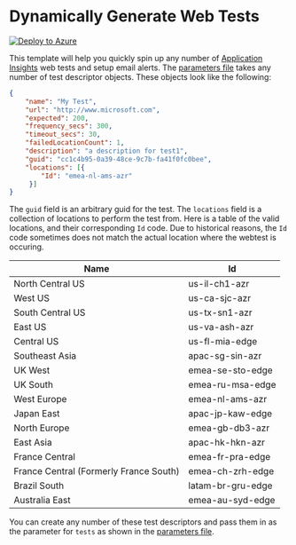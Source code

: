 # Dynamically Generate Web Tests

[![Deploy to Azure](https://azuredeploy.net/deploybutton.png)](https://portal.azure.com/#create/Microsoft.Template/uri/https%3A%2F%2Fraw.githubusercontent.com%2Froblohmann%2FAzure-CLI-Scripts%2Fmaster%2FCLI%2FWebtests%2Fazuredeploy.json)

This template will help you quickly spin up any number of [Application Insights](https://azure.microsoft.com/en-us/services/application-insights/) web tests and setup email alerts. The [parameters file](./azuredeploy.parameters.json) takes any number of test descriptor objects. These objects look like the following:

```json
{
    "name": "My Test",
    "url": "http://www.microsoft.com",
    "expected": 200,
    "frequency_secs": 300,
    "timeout_secs": 30,
    "failedLocationCount": 1,
    "description": "a description for test1",
    "guid": "cc1c4b95-0a39-48ce-9c7b-fa41f0fc0bee",
    "locations": [{
        "Id": "emea-nl-ams-azr"
	 }]
}
```

The `guid` field is an arbitrary guid for the test. The `locations` field is a collection of locations to perform the test from. Here is a table of the valid locations, and their corresponding `Id` code. Due to historical reasons, the `Id` code sometimes does not match the actual location where the webtest is occuring.

| Name                  | Id          |
| -------------         | ----------- |
| North Central US      | us-il-ch1-azr |
| West US               | us-ca-sjc-azr |
| South Central US      | us-tx-sn1-azr |
| East US               | us-va-ash-azr |
| Central US            | us-fl-mia-edge |
| Southeast Asia        | apac-sg-sin-azr |
| UK West               | emea-se-sto-edge |
| UK South              | emea-ru-msa-edge |
| West Europe           | emea-nl-ams-azr |
| Japan East            | apac-jp-kaw-edge |
| North Europe          | emea-gb-db3-azr |
| East Asia             | apac-hk-hkn-azr |
| France Central        | emea-fr-pra-edge |
| France Central (Formerly France South)     | emea-ch-zrh-edge |
| Brazil South          | latam-br-gru-edge |
| Australia East        | emea-au-syd-edge |


You can create any number of these test descriptors and pass them in as the parameter for `tests` as shown in the [parameters file](./azuredeploy.parameters.json).